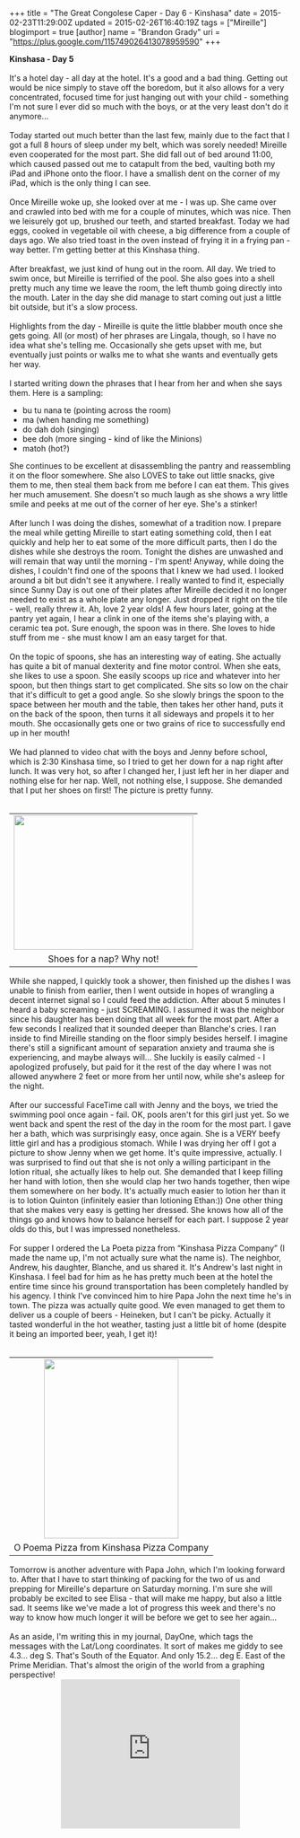 +++
title = "The Great Congolese Caper - Day 6 - Kinshasa"
date = 2015-02-23T11:29:00Z
updated = 2015-02-26T16:40:19Z
tags = ["Mireille"]
blogimport = true 
[author]
	name = "Brandon Grady"
	uri = "https://plus.google.com/115749026413078959590"
+++

<b>Kinshasa - Day 5</b><br /><br />It's a hotel day - all day at the hotel. It's a good and a bad thing. Getting out would be nice simply to stave off the boredom, but it also allows for a very concentrated, focused time for just hanging out with your child - something I'm not sure I ever did so much with the boys, or at the very least don't do it anymore…<br /><br />Today started out much better than the last few, mainly due to the fact that I got a full 8 hours of sleep under my belt, which was sorely needed! Mireille even cooperated for the most part. She did fall out of bed around 11:00, which caused passed out me to catapult from the bed, vaulting both my iPad and iPhone onto the floor. I have a smallish dent on the corner of my iPad, which is the only thing I can see.<br /><br />Once Mireille woke up, she looked over at me - I was up. She came over and crawled into bed with me for a couple of minutes, which was nice. Then we leisurely got up, brushed our teeth, and started breakfast. Today we had eggs, cooked in vegetable oil with cheese, a big difference from a couple of days ago. We also tried toast in the oven instead of frying it in a frying pan - way better. I'm getting better at this Kinshasa thing.<br /><br />After breakfast, we just kind of hung out in the room. All day. We tried to swim once, but Mireille is terrified of the pool. She also goes into a shell pretty much any time we leave the room, the left thumb going directly into the mouth. Later in the day she did manage to start coming out just a little bit outside, but it's a slow process.<br /><br />Highlights from the day - Mireille is quite the little blabber mouth once she gets going. All (or most) of her phrases are Lingala, though, so I have no idea what she's telling me. Occasionally she gets upset with me, but eventually just points or walks me to what she wants and eventually gets her way.<br /><br />I started writing down the phrases that I hear from her and when she says them. Here is a sampling:<br /><ul><li>bu tu nana te (pointing across the room)</li><li>ma (when handing me something)</li><li>do dah doh (singing)</li><li>bee doh (more singing - kind of like the Minions)</li><li>matoh (hot?)</li></ul>She continues to be excellent at disassembling the pantry and reassembling it on the floor somewhere. She also LOVES to take out little snacks, give them to me, then steal them back from me before I can eat them. This gives her much amusement. She doesn't so much laugh as she shows a wry little smile and peeks at me out of the corner of her eye. She's a stinker!<br /><br />After lunch I was doing the dishes, somewhat of a tradition now. I prepare the meal while getting Mireille to start eating something cold, then I eat quickly and help her to eat some of the more difficult parts, then I do the dishes while she destroys the room. Tonight the dishes are unwashed and will remain that way until the morning - I'm spent! Anyway, while doing the dishes, I couldn't find one of the spoons that I knew we had used. I looked around a bit but didn't see it anywhere. I really wanted to find it, especially since Sunny Day is out one of their plates after Mireille decided it no longer needed to exist as a whole plate any longer. Just dropped it right on the tile - well, really threw it. Ah, love 2 year olds! A few hours later, going at the pantry yet again, I hear a clink in one of the items she's playing with, a ceramic tea pot. Sure enough, the spoon was in there. She loves to hide stuff from me - she must know I am an easy target for that.<br /><br />On the topic of spoons, she has an interesting way of eating. She actually has quite a bit of manual dexterity and fine motor control. When she eats, she likes to use a spoon. She easily scoops up rice and whatever into her spoon, but then things start to get complicated. She sits so low on the chair that it's difficult to get a good angle. So she slowly brings the spoon to the space between her mouth and the table, then takes her other hand, puts it on the back of the spoon, then turns it all sideways and propels it to her mouth. She occasionally gets one or two grains of rice to successfully end up in her mouth!<br /><br />We had planned to video chat with the boys and Jenny before school, which is 2:30 Kinshasa time, so I tried to get her down for a nap right after lunch. It was very hot, so after I changed her, I just left her in her diaper and nothing else for her nap. Well, not nothing else, I suppose. She demanded that I put her shoes on first! The picture is pretty funny.<br /><br /><table align="center" cellpadding="0" cellspacing="0" class="tr-caption-container" style="margin-left: auto; margin-right: auto; text-align: center;"><tbody><tr><td style="text-align: center;"><a href="http://1.bp.blogspot.com/-cgb_adt6CJU/VOtiqB0vFAI/AAAAAAAAkWM/lfcbJEw7i-4/s1600/IMG_1364.JPG" imageanchor="1" style="margin-left: auto; margin-right: auto;"><img border="0" src="http://2.bp.blogspot.com/-sq8JcZ9yRFk/VOdek8AF3VI/AAAAAAAAjMY/y8IHSCD24v8/s1600/IMG_7557.JPG" height="240" width="320" /></a></td></tr><tr><td class="tr-caption" style="text-align: center;">Shoes for a nap? Why not!</td></tr></tbody></table>While she napped, I quickly took a shower, then finished up the dishes I was unable to finish from earlier, then I went outside in hopes of wrangling a decent internet signal so I could feed the addiction. After about 5 minutes I heard a baby screaming - just SCREAMING. I assumed it was the neighbor since his daughter has been doing that all week for the most part. After a few seconds I realized that it sounded deeper than Blanche's cries. I ran inside to find Mireille standing on the floor simply besides herself. I imagine there's still a significant amount of separation anxiety and trauma she is experiencing, and maybe always will… She luckily is easily calmed - I apologized profusely, but paid for it the rest of the day where I was not allowed anywhere 2 feet or more from her until now, while she's asleep for the night.<br /><br />After our successful FaceTime call with Jenny and the boys, we tried the swimming pool once again - fail. OK, pools aren't for this girl just yet. So we went back and spent the rest of the day in the room for the most part. I gave her a bath, which was surprisingly easy, once again. She is a VERY beefy little girl and has a prodigious stomach. While I was drying her off I got a picture to show Jenny when we get home. It's quite impressive, actually. I was surprised to find out that she is not only a willing participant in the lotion ritual, she actually likes to help out. She demanded that I keep filling her hand with lotion, then she would clap her two hands together, then wipe them somewhere on her body. It's actually much easier to lotion her than it is to lotion Quinton (infinitely easier than lotioning Ethan:)) One other thing that she makes very easy is getting her dressed. She knows how all of the things go and knows how to balance herself for each part. I suppose 2 year olds do this, but I was impressed nonetheless.<br /><br />For supper I ordered the La Poeta pizza from “Kinshasa Pizza Company” (I made the name up, I'm not actually sure what the name is). The neighbor, Andrew, his daughter, Blanche, and us shared it. It's Andrew's last night in Kinshasa. I feel bad for him as he has pretty much been at the hotel the entire time since his ground transportation has been completely handled by his agency. I think I've convinced him to hire Papa John the next time he's in town. The pizza was actually quite good. We even managed to get them to deliver us a couple of beers - Heineken, but I can't be picky. Actually it tasted wonderful in the hot weather, tasting just a little bit of home (despite it being an imported beer, yeah, I get it)!<br /><br /><table align="center" cellpadding="0" cellspacing="0" class="tr-caption-container" style="margin-left: auto; margin-right: auto; text-align: center;"><tbody><tr><td style="text-align: center;"><a href="http://1.bp.blogspot.com/-cgb_adt6CJU/VOtiqB0vFAI/AAAAAAAAkWM/lfcbJEw7i-4/s1600/IMG_1364.JPG" style="margin-left: auto; margin-right: auto;"><img border="0" src="http://1.bp.blogspot.com/-cgb_adt6CJU/VOtiqB0vFAI/AAAAAAAAkWM/lfcbJEw7i-4/s1600/IMG_1364.JPG" height="320" width="240" /></a></td></tr><tr><td class="tr-caption" style="text-align: center;">O Poema Pizza from Kinshasa Pizza Company</td></tr></tbody></table>Tomorrow is another adventure with Papa John, which I'm looking forward to. After that I have to start thinking of packing for the two of us and prepping for Mireille's departure on Saturday morning. I'm sure she will probably be excited to see Elisa - that will make me happy, but also a little sad. It seems like we've made a lot of progress this week and there's no way to know how much longer it will be before we get to see her again…<br /><br />As an aside, I'm writing this in my journal, DayOne, which tags the messages with the Lat/Long coordinates. It sort of makes me giddy to see 4.3… deg S. That's South of the Equator. And only 15.2… deg E. East of the Prime Meridian. That's almost the origin of the world from a graphing perspective!<br /><div class="separator" style="clear: both; text-align: center;"><iframe width="320" height="266" class="YOUTUBE-iframe-video" data-thumbnail-src="https://i.ytimg.com/s_vi/VPcLqY8fORY/default.jpg?sqp=CJS_vqcF&rs=AOn4CLDRnLGSlSM1hVuCb0wS1krEkVObTQ" src="http://www.youtube.com/embed/VPcLqY8fORY?feature=player_embedded" frameborder="0" allowfullscreen></iframe></div><br />
